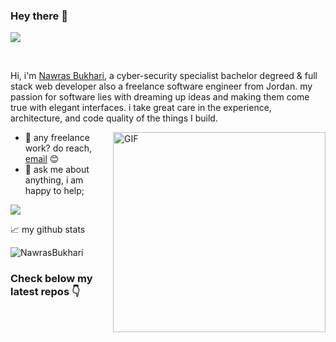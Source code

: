 ### Hey there 👋

![](https://visitor-badge.glitch.me/badge?page_id=NawrasBukhari.nawrasbukhari)

<br />

Hi, i'm [Nawras Bukhari](https://nawrasbukhari.tech/), a cyber-security specialist bachelor degreed & full stack web developer also a freelance software engineer from Jordan. my passion for software lies with dreaming up ideas and making them come true with elegant interfaces. i take great care in the experience, architecture, and code quality of the things I build.


  <img align="right" alt="GIF" src="https://github.com/abhisheknaiidu/abhisheknaiidu/blob/master/code.gif?raw=true" width="340" height="320" />
  
- 💼 any freelance work? do reach, [email](mailto:nawrasbukhari@hotmail.com) 😊
- 💬 ask me about anything, i am happy to help;

<img align="center" src="https://github-readme-stats.vercel.app/api/top-langs/?username=NawrasBukhari&hide_langs_below=1&theme=gotham&line_height=27&layout=compact" />

📈 my github stats

<img src="https://github-readme-stats.vercel.app/api?username=NawrasBukhari&show_icons=true&theme=gotham" alt="NawrasBukhari" />

### Check below my latest repos 👇



